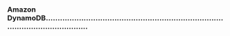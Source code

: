### Amazon DynamoDB.............................................................................................................


